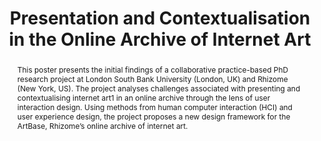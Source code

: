 ---
abstract: This poster presents the initial findings of a collaborative practice-based
  PhD research project at London South Bank University (London, UK) and Rhizome (New
  York, US). The project analyses challenges associated with presenting and contextualising
  internet art1 in an online archive through the lens of user interaction design.
  Using methods from human computer interaction (HCI) and user experience design,
  the project proposes a new design framework for the ArtBase, Rhizome’s online archive
  of internet art.
creators:
- Rossenova, Lozana
date: null
document_url: https://services.phaidra.univie.ac.at/api/object/o:931139/download
grand_parent: iPRES
institutions: []
keywords:
- kyoto
- poster
landing_page_url: https://phaidra.univie.ac.at/o:931139
language: eng
layout: publication
license: CC BY-SA 4.0 International
notes_url: null
parent: iPRES 2017
publication_type: poster
size: 113633
slides_url: null
source_name: iPRES
title: Presentation and Contextualisation in the Online Archive of Internet Art
year: 2017
---